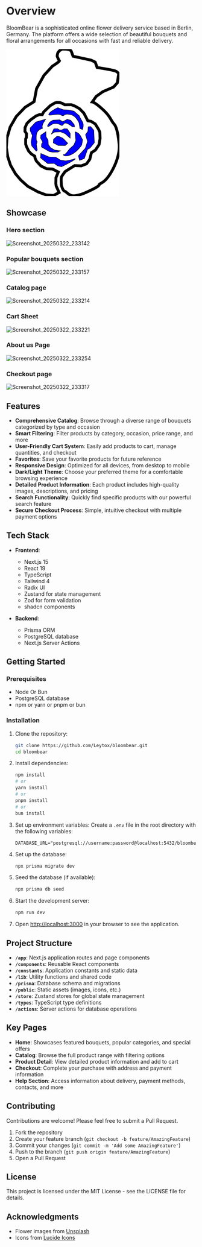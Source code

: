 # Overview

BloomBear is a sophisticated online flower delivery service based in Berlin, Germany. The platform offers a wide selection of beautiful bouquets and floral arrangements for all occasions with fast and reliable delivery.

![BloomBear Logo](/public/logo.svg)

## Showcase

### Hero section
![Screenshot_20250322_233142](https://github.com/user-attachments/assets/6db9da16-737f-4abf-8ac9-a3d51af36dd0)

### Popular bouquets section
![Screenshot_20250322_233157](https://github.com/user-attachments/assets/d41c2fc1-5e16-446d-be31-727513de66eb)

### Catalog page
![Screenshot_20250322_233214](https://github.com/user-attachments/assets/eb576ba0-dc0a-4404-8fac-66d526b71f43)

### Cart Sheet
![Screenshot_20250322_233221](https://github.com/user-attachments/assets/fb04982f-a0ba-47cc-a10c-7c87aa001830)

### About us Page
![Screenshot_20250322_233254](https://github.com/user-attachments/assets/b02e2538-ddb1-4f17-ac06-efc576a0b000)

### Checkout page
![Screenshot_20250322_233317](https://github.com/user-attachments/assets/f73a10a7-203c-48db-b4dd-3b624e37adb6)

## Features

- **Comprehensive Catalog**: Browse through a diverse range of bouquets categorized by type and occasion
- **Smart Filtering**: Filter products by category, occasion, price range, and more
- **User-Friendly Cart System**: Easily add products to cart, manage quantities, and checkout
- **Favorites**: Save your favorite products for future reference
- **Responsive Design**: Optimized for all devices, from desktop to mobile
- **Dark/Light Theme**: Choose your preferred theme for a comfortable browsing experience
- **Detailed Product Information**: Each product includes high-quality images, descriptions, and pricing
- **Search Functionality**: Quickly find specific products with our powerful search feature
- **Secure Checkout Process**: Simple, intuitive checkout with multiple payment options

## Tech Stack

- **Frontend**: 
  - Next.js 15
  - React 19
  - TypeScript
  - Tailwind 4
  - Radix UI
  - Zustand for state management
  - Zod for form validation
  - shadcn components

- **Backend**:
  - Prisma ORM
  - PostgreSQL database
  - Next.js Server Actions

## Getting Started

### Prerequisites

- Node Or Bun
- PostgreSQL database
- npm or yarn or pnpm or bun

### Installation

1. Clone the repository:
   ```bash
   git clone https://github.com/Leytox/bloombear.git
   cd bloombear
   ```

2. Install dependencies:
   ```bash
   npm install
   # or
   yarn install
   # or
   pnpm install
   # or
   bun install
   ```

3. Set up environment variables:
   Create a `.env` file in the root directory with the following variables:
   ```
   DATABASE_URL="postgresql://username:password@localhost:5432/bloombear"
   ```

4. Set up the database:
   ```bash
   npx prisma migrate dev
   ```

5. Seed the database (if available):
   ```bash
   npx prisma db seed
   ```

6. Start the development server:
   ```bash
   npm run dev
   ```

7. Open [http://localhost:3000](http://localhost:3000) in your browser to see the application.

## Project Structure

- **`/app`**: Next.js application routes and page components
- **`/components`**: Reusable React components
- **`/constants`**: Application constants and static data
- **`/lib`**: Utility functions and shared code
- **`/prisma`**: Database schema and migrations
- **`/public`**: Static assets (images, icons, etc.)
- **`/store`**: Zustand stores for global state management
- **`/types`**: TypeScript type definitions
- **`/actions`**: Server actions for database operations

## Key Pages

- **Home**: Showcases featured bouquets, popular categories, and special offers
- **Catalog**: Browse the full product range with filtering options
- **Product Detail**: View detailed product information and add to cart
- **Checkout**: Complete your purchase with address and payment information
- **Help Section**: Access information about delivery, payment methods, contacts, and more

## Contributing

Contributions are welcome! Please feel free to submit a Pull Request.

1. Fork the repository
2. Create your feature branch (`git checkout -b feature/AmazingFeature`)
3. Commit your changes (`git commit -m 'Add some AmazingFeature'`)
4. Push to the branch (`git push origin feature/AmazingFeature`)
5. Open a Pull Request

## License

This project is licensed under the MIT License - see the LICENSE file for details.

## Acknowledgments

- Flower images from [Unsplash](https://unsplash.com)
- Icons from [Lucide Icons](https://lucide.dev)
